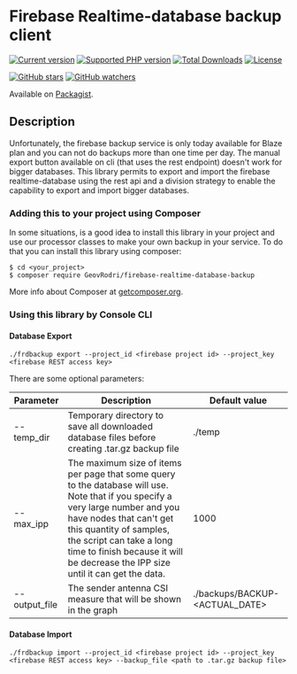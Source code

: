 # Firebase Realtime-database backup client

[![Current version](https://img.shields.io/packagist/v/GeovRodri/firebase-realtime-database-backup.svg)](https://packagist.org/packages/GeovRodri/firebase-realtime-database-backup)
[![Supported PHP version](https://img.shields.io/packagist/php-v/GeovRodri/firebase-realtime-database-backup.svg)]()
[![Total Downloads](https://img.shields.io/packagist/dt/GeovRodri/firebase-realtime-database-backup.svg)](https://packagist.org/packages/GeovRodri/firebase-realtime-database-backup/stats)
[![License](https://img.shields.io/github/license/GeovRodri/firebase-realtime-database-backup.svg)](https://github.com/GeovRodri/firebase-realtime-database-backup/blob/master/LICENSE)

[![GitHub stars](https://img.shields.io/github/stars/GeovRodri/firebase-realtime-database-backup.svg?label=Stars&style=social)](https://github.com/GeovRodri/firebase-realtime-database-backup/stargazers)
[![GitHub watchers](https://img.shields.io/github/watchers/GeovRodri/firebase-realtime-database-backup.svg?label=Watch&style=social)](https://github.com/GeovRodri/firebase-realtime-database-backup/watchers)

Available on [Packagist](https://packagist.org/packages/GeovRodri/firebase-realtime-database-backup).

## Description

Unfortunately, the firebase backup service is only today available for Blaze plan and you can not do backups more than one time per day.
The manual export button available on cli (that uses the rest endpoint) doesn't work for bigger databases. This library permits to export and import the firebase realtime-database using the rest api and a division strategy to enable the capability to export and import bigger databases.

### Adding this to your project using Composer

In some situations, is a good idea to install this library in your project and use our processor classes to make your own backup in your service. To do that you can install this library using composer:

```
$ cd <your_project>
$ composer require GeovRodri/firebase-realtime-database-backup
```

More info about Composer at [getcomposer.org](http://getcomposer.org).

### Using this library by Console CLI

#### Database Export

```
./frdbackup export --project_id <firebase project id> --project_key <firebase REST access key>
```

There are some optional parameters:

| Parameter | Description | Default value |
| --- | --- | --- |
| --temp_dir | Temporary directory to save all downloaded database files before creating .tar.gz backup file | ./temp |
| --max_ipp | The maximum size of items per page that some query to the database will use. Note that if you specify a very large number and you have nodes that can't get this quantity of samples, the script can take a long time to finish because it will be decrease the IPP size until it can get the data. | 1000 |
| --output_file | The sender antenna CSI measure that will be shown in the graph | ./backups/BACKUP-<ACTUAL_DATE> |

#### Database Import

```
./frdbackup import --project_id <firebase project id> --project_key <firebase REST access key> --backup_file <path to .tar.gz backup file>
```